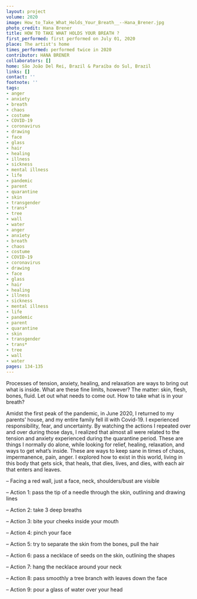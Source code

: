 ```yaml
---
layout: project
volume: 2020
image: How_to_Take_What_Holds_Your_Breath__--Hana_Brener.jpg
photo_credit: Hana Brener
title: HOW TO TAKE WHAT HOLDS YOUR BREATH ?
first_performed: first performed on July 01, 2020
place: The artist's home
times_performed: performed twice in 2020
contributor: HANA BRENER
collaborators: []
home: São João Del Rei, Brazil & Paraíba do Sul, Brazil
links: []
contact: ''
footnote: ''
tags:
- anger
- anxiety
- breath
- chaos
- costume
- COVID-19
- coronavirus
- drawing
- face
- glass
- hair
- healing
- illness
- sickness
- mental illness
- life
- pandemic
- parent
- quarantine
- skin
- transgender
- trans*
- tree
- wall
- water
- anger
- anxiety
- breath
- chaos
- costume
- COVID-19
- coronavirus
- drawing
- face
- glass
- hair
- healing
- illness
- sickness
- mental illness
- life
- pandemic
- parent
- quarantine
- skin
- transgender
- trans*
- tree
- wall
- water
pages: 134-135
---
```


Processes of tension, anxiety, healing, and relaxation are ways to bring out what is inside. What are these fine limits, however? The matter: skin, flesh, bones, fluid. Let out what needs to come out. How to take what is in your breath?

Amidst the first peak of the pandemic, in June 2020, I returned to my parents’ house, and my entire family fell ill with Covid-19. I experienced responsibility, fear, and uncertainty. By watching the actions I repeated over and over during those days, I realized that almost all were related to the tension and anxiety experienced during the quarantine period. These are things I normally do alone, while looking for relief, healing, relaxation, and ways to get what’s inside. These are ways to keep sane in times of chaos, impermanence, pain, anger. I explored how to exist in this world, living in this body that gets sick, that heals, that dies, lives, and dies, with each air that enters and leaves.

– Facing a red wall, just a face, neck, shoulders/bust are visible 

– Action 1: pass the tip of a needle through the skin, outlining and drawing lines 

– Action 2: take 3 deep breaths 

– Action 3: bite your cheeks inside your mouth 

– Action 4: pinch your face 

– Action 5: try to separate the skin from the bones, pull the hair 

– Action 6: pass a necklace of seeds on the skin, outlining the shapes 

– Action 7: hang the necklace around your neck 

– Action 8: pass smoothly a tree branch with leaves down the face

– Action 9: pour a glass of water over your head